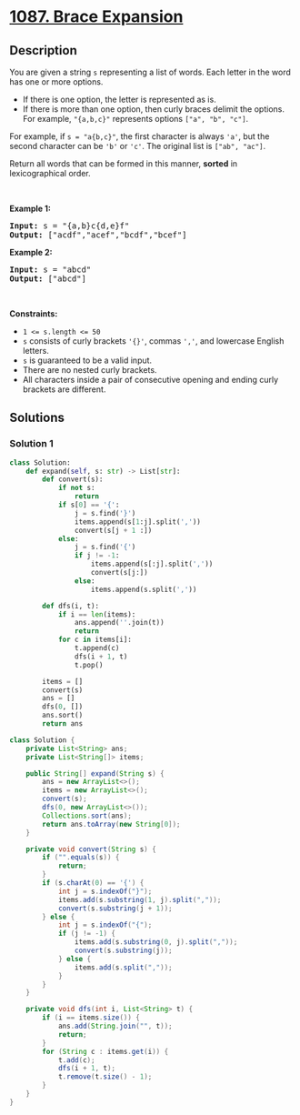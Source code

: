 # [1087. Brace Expansion](https://leetcode.com/problems/brace-expansion)


## Description

<p>You are given a string <code>s</code> representing a list of words. Each letter in the word has one or more options.</p>

<ul>
	<li>If there is one option, the letter is represented as is.</li>
	<li>If there is more than one option, then curly braces delimit the options. For example, <code>&quot;{a,b,c}&quot;</code> represents options <code>[&quot;a&quot;, &quot;b&quot;, &quot;c&quot;]</code>.</li>
</ul>

<p>For example, if <code>s = &quot;a{b,c}&quot;</code>, the first character is always <code>&#39;a&#39;</code>, but the second character can be <code>&#39;b&#39;</code> or <code>&#39;c&#39;</code>. The original list is <code>[&quot;ab&quot;, &quot;ac&quot;]</code>.</p>

<p>Return all words that can be formed in this manner, <strong>sorted</strong> in lexicographical order.</p>

<p>&nbsp;</p>
<p><strong class="example">Example 1:</strong></p>
<pre><strong>Input:</strong> s = "{a,b}c{d,e}f"
<strong>Output:</strong> ["acdf","acef","bcdf","bcef"]
</pre><p><strong class="example">Example 2:</strong></p>
<pre><strong>Input:</strong> s = "abcd"
<strong>Output:</strong> ["abcd"]
</pre>
<p>&nbsp;</p>
<p><strong>Constraints:</strong></p>

<ul>
	<li><code>1 &lt;= s.length &lt;= 50</code></li>
	<li><code>s</code> consists of curly brackets <code>&#39;{}&#39;</code>, commas&nbsp;<code>&#39;,&#39;</code>, and lowercase English letters.</li>
	<li><code>s</code> is guaranteed to be a valid input.</li>
	<li>There are no nested curly brackets.</li>
	<li>All characters inside a pair of consecutive opening and ending curly brackets are different.</li>
</ul>

## Solutions

### Solution 1

<!-- tabs:start -->

```python
class Solution:
    def expand(self, s: str) -> List[str]:
        def convert(s):
            if not s:
                return
            if s[0] == '{':
                j = s.find('}')
                items.append(s[1:j].split(','))
                convert(s[j + 1 :])
            else:
                j = s.find('{')
                if j != -1:
                    items.append(s[:j].split(','))
                    convert(s[j:])
                else:
                    items.append(s.split(','))

        def dfs(i, t):
            if i == len(items):
                ans.append(''.join(t))
                return
            for c in items[i]:
                t.append(c)
                dfs(i + 1, t)
                t.pop()

        items = []
        convert(s)
        ans = []
        dfs(0, [])
        ans.sort()
        return ans
```

```java
class Solution {
    private List<String> ans;
    private List<String[]> items;

    public String[] expand(String s) {
        ans = new ArrayList<>();
        items = new ArrayList<>();
        convert(s);
        dfs(0, new ArrayList<>());
        Collections.sort(ans);
        return ans.toArray(new String[0]);
    }

    private void convert(String s) {
        if ("".equals(s)) {
            return;
        }
        if (s.charAt(0) == '{') {
            int j = s.indexOf("}");
            items.add(s.substring(1, j).split(","));
            convert(s.substring(j + 1));
        } else {
            int j = s.indexOf("{");
            if (j != -1) {
                items.add(s.substring(0, j).split(","));
                convert(s.substring(j));
            } else {
                items.add(s.split(","));
            }
        }
    }

    private void dfs(int i, List<String> t) {
        if (i == items.size()) {
            ans.add(String.join("", t));
            return;
        }
        for (String c : items.get(i)) {
            t.add(c);
            dfs(i + 1, t);
            t.remove(t.size() - 1);
        }
    }
}
```

<!-- tabs:end -->

<!-- end -->
